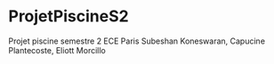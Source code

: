 # ProjetPiscineS2
Projet piscine semestre 2 ECE Paris 
Subeshan Koneswaran, Capucine Plantecoste, Eliott Morcillo
